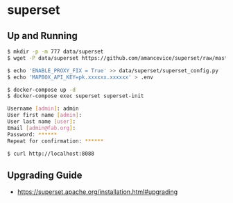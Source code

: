 superset
========

## Up and Running

```bash
$ mkdir -p -m 777 data/superset
$ wget -P data/superset https://github.com/amancevice/superset/raw/master/examples/celery/superset/superset_config.py

$ echo 'ENABLE_PROXY_FIX = True' >> data/superset/superset_config.py
$ echo 'MAPBOX_API_KEY=pk.xxxxxx.xxxxxx' > .env

$ docker-compose up -d
$ docker-compose exec superset superset-init

Username [admin]: admin
User first name [admin]:
User last name [user]:
Email [admin@fab.org]:
Password: ******
Repeat for confirmation: ******

$ curl http://localhost:8088
```

## Upgrading Guide

- <https://superset.apache.org/installation.html#upgrading>
